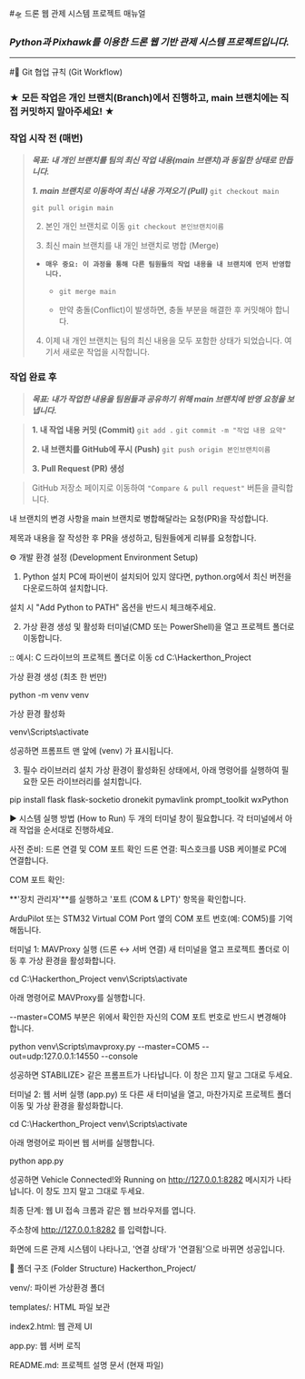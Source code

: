 #🛸 드론 웹 관제 시스템 프로젝트 매뉴얼

### ***Python과 Pixhawk를 이용한 드론 웹 기반 관제 시스템 프로젝트입니다.***

---
#🌳 Git 협업 규칙 (Git Workflow)
### **★ 모든 작업은 개인 브랜치(Branch)에서 진행하고, main 브랜치에는 직접 커밋하지 말아주세요! ★**

### 작업 시작 전 (매번)
>***목표: 내 개인 브랜치를 팀의 최신 작업 내용(main 브랜치)과 동일한 상태로 만듭니다.***
>
>***1. main 브랜치로 이동하여 최신 내용 가져오기 (Pull)***
>`git checkout main`
>
>`git pull origin main`
>
>2. 본인 개인 브랜치로 이동
>`git checkout 본인브랜치이름`
>
>3. 최신 main 브랜치를 내 개인 브랜치로 병합 (Merge)
>
>+ **`매우 중요: 이 과정을 통해 다른 팀원들의 작업 내용을 내 브랜치에 먼저 반영합니다.`**
>   + `git merge main`
>
>   + 만약 충돌(Conflict)이 발생하면, 충돌 부분을 해결한 후 커밋해야 합니다.
>
>4. 이제 내 개인 브랜치는 팀의 최신 내용을 모두 포함한 상태가 되었습니다. 여기서 새로운 작업을 시작합니다.

### 작업 완료 후
>***목표: 내가 작업한 내용을 팀원들과 공유하기 위해 main 브랜치에 반영 요청을 보냅니다.***

>**1. 내 작업 내용 커밋 (Commit)**
>`git add .`
>`git commit -m "작업 내용 요약"`
>
>**2. 내 브랜치를 GitHub에 푸시 (Push)**
>`git push origin 본인브랜치이름`
>
>**3. Pull Request (PR) 생성**

>GitHub 저장소 페이지로 이동하여 `"Compare & pull request"` 버튼을 클릭합니다.

내 브랜치의 변경 사항을 main 브랜치로 병합해달라는 요청(PR)을 작성합니다.

제목과 내용을 잘 작성한 후 PR을 생성하고, 팀원들에게 리뷰를 요청합니다.

⚙️ 개발 환경 설정 (Development Environment Setup)
1. Python 설치
PC에 파이썬이 설치되어 있지 않다면, python.org에서 최신 버전을 다운로드하여 설치합니다.

설치 시 "Add Python to PATH" 옵션을 반드시 체크해주세요.

2. 가상 환경 생성 및 활성화
터미널(CMD 또는 PowerShell)을 열고 프로젝트 폴더로 이동합니다.

:: 예시: C 드라이브의 프로젝트 폴더로 이동
cd C:\Hackerthon_Project

가상 환경 생성 (최초 한 번만)

python -m venv venv

가상 환경 활성화

venv\Scripts\activate

성공하면 프롬프트 맨 앞에 (venv) 가 표시됩니다.

3. 필수 라이브러리 설치
가상 환경이 활성화된 상태에서, 아래 명령어를 실행하여 필요한 모든 라이브러리를 설치합니다.

pip install flask flask-socketio dronekit pymavlink prompt_toolkit wxPython

▶️ 시스템 실행 방법 (How to Run)
두 개의 터미널 창이 필요합니다. 각 터미널에서 아래 작업을 순서대로 진행하세요.

사전 준비: 드론 연결 및 COM 포트 확인
드론 연결: 픽스호크를 USB 케이블로 PC에 연결합니다.

COM 포트 확인:

**'장치 관리자'**를 실행하고 '포트 (COM & LPT)' 항목을 확인합니다.

ArduPilot 또는 STM32 Virtual COM Port 옆의 COM 포트 번호(예: COM5)를 기억해둡니다.

터미널 1: MAVProxy 실행 (드론 ↔ 서버 연결)
새 터미널을 열고 프로젝트 폴더로 이동 후 가상 환경을 활성화합니다.

cd C:\Hackerthon_Project
venv\Scripts\activate

아래 명령어로 MAVProxy를 실행합니다.

--master=COM5 부분은 위에서 확인한 자신의 COM 포트 번호로 반드시 변경해야 합니다.

python venv\Scripts\mavproxy.py --master=COM5 --out=udp:127.0.0.1:14550 --console

성공하면 STABILIZE> 같은 프롬프트가 나타납니다. 이 창은 끄지 말고 그대로 두세요.

터미널 2: 웹 서버 실행 (app.py)
또 다른 새 터미널을 열고, 마찬가지로 프로젝트 폴더 이동 및 가상 환경을 활성화합니다.

cd C:\Hackerthon_Project
venv\Scripts\activate

아래 명령어로 파이썬 웹 서버를 실행합니다.

python app.py

성공하면 Vehicle Connected!와 Running on http://127.0.0.1:8282 메시지가 나타납니다. 이 창도 끄지 말고 그대로 두세요.

최종 단계: 웹 UI 접속
크롬과 같은 웹 브라우저를 엽니다.

주소창에 http://127.0.0.1:8282 를 입력합니다.

화면에 드론 관제 시스템이 나타나고, '연결 상태'가 '연결됨'으로 바뀌면 성공입니다.

📂 폴더 구조 (Folder Structure)
Hackerthon_Project/

venv/: 파이썬 가상환경 폴더

templates/: HTML 파일 보관

index2.html: 웹 관제 UI

app.py: 웹 서버 로직

README.md: 프로젝트 설명 문서 (현재 파일)